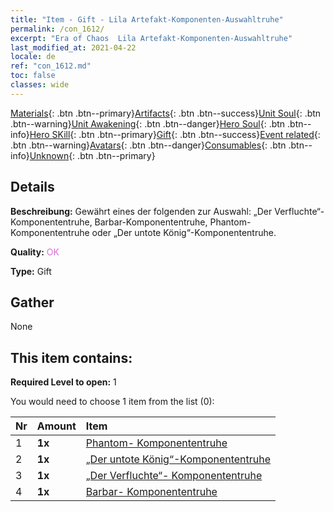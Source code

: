 ```yaml
---
title: "Item - Gift - Lila Artefakt-Komponenten-Auswahltruhe"
permalink: /con_1612/
excerpt: "Era of Chaos  Lila Artefakt-Komponenten-Auswahltruhe"
last_modified_at: 2021-04-22
locale: de
ref: "con_1612.md"
toc: false
classes: wide
---
```

 [Materials](/ItemsDE/){: .btn .btn--primary}[Artifacts](/ItemsDE/Artifacts/){: .btn .btn--success}[Unit Soul](/ItemsDE/UnitSoul/){: .btn .btn--warning}[Unit Awakening](/ItemsDE/UnitAwakening/){: .btn .btn--danger}[Hero Soul](/ItemsDE/HeroSoul/){: .btn .btn--info}[Hero SKill](/ItemsDE/HeroSkill/){: .btn .btn--primary}[Gift](/ItemsDE/Gift/){: .btn .btn--success}[Event related](/ItemsDE/Events/){: .btn .btn--warning}[Avatars](/ItemsDE/Avatars/){: .btn .btn--danger}[Consumables](/ItemsDE/Consumables/){: .btn .btn--info}[Unknown](/ItemsDE/Unknown/){: .btn .btn--primary}

## Details
 **Beschreibung:** Gewährt eines der folgenden zur Auswahl: „Der Verfluchte“-Komponententruhe, Barbar-Komponententruhe, Phantom-Komponententruhe oder „Der untote König“-Komponententruhe.

 **Quality:** <span style="color: #DA70D6">OK</span>

 **Type:** Gift

## Gather

  None

## This item contains:

 **Required Level to open:** 1

 You would need to choose 1 item from the list (0):

  | Nr | Amount |     Item    |
  |:---|:-------|:------------|
  | 1 |  **1x** | [Phantom- Komponententruhe](/ItemsDE/con_1339/) |  | 
  | 2 |  **1x** | [„Der untote König“-Komponententruhe](/ItemsDE/con_1340/) |  | 
  | 3 |  **1x** | [„Der Verfluchte“- Komponententruhe](/ItemsDE/con_1341/) |  | 
  | 4 |  **1x** | [Barbar- Komponententruhe](/ItemsDE/con_1342/) |  | 
